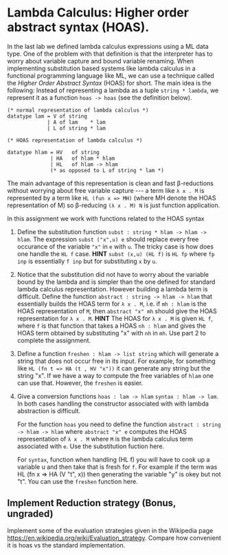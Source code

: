 # Lambda Calculus: Higher order abstract syntax (HOAS).

In the last lab we defined lambda calculus expressions using a ML data
type. One of the problem with that definition is that the interpreter
has to worry about variable capture and bound variable renaming. When
implementing substitution based systems like lambda calculus in a
functional programming language like ML, we can use a technique called
the _Higher Order Abstract Syntax_ (HOAS) for short. The main idea is
the following: Instead of representing a lambda as a tuple
`string * lambda`, we represent it as a function `hoas -> hoas` (see the
definition below).

```
(* normal representation of lambda calculus *)
datatype lam = V of string
             | A of lam    * lam
             | L of string * lam

(* HOAS representation of lambda calculus *)

datatype hlam = HV   of string
              | HA   of hlam * hlam
              | HL   of hlam -> hlam
              (* as opposed to L of string * lam *)
```

The main advantage of this representation is clean and fast
β-reductions without worrying about free variable capture --- a term
like `λ x . M` is represented by a term like `HL (fun x => MH)` (where
MH denote the HOAS representation of M) so β-reducing `(λ x . M) N` is
just function application.

In this assignment we work with functions related to the HOAS syntax


1. Define the substitution function `subst : string * hlam -> hlam ->
   hlam`. The expression `subst ("x",u) e` should replace every free
   occurance of the variable `"x"` in `e` with `u`. The tricky case is
   how does one handle the `HL f` case.  **HINT** `subst (x,u) (HL f)`
   is `HL fp` where `fp inp` is essentially `f inp` but for
   substituting `x` by `u`.


2. Notice that the substitution did not have to worry about the
   variable bound by the lambda and is simpler than the one defined
   for standard lambda calculus representation. However building a
   lambda term is difficult. Define the function `abstract : string ->
   hlam -> hlam` that essentially builds the HOAS term for `λ x . M`,
   i.e. if `mh : hlam` is the HOAS representation of `M`, then
   `abstract "x" mh` should give the HOAS representation for `λ x
   . M`. **HINT** The HOAS for `λ x . M` is given `HL f`, where `f` is
   that function that takes a HOAS `nh : hlam` and gives the HOAS term
   obtained by substituting "x" with `nh` in `mh`. Use part 2 to
   complete the assignment.

3. Define a function `freshen : hlam -> list string` which will
   generate a string that does not occur free in its input. For
   example, for something like `HL (fn t => HA (t , HV "x"))` it can
   generate any string but the string "x". If we have a way to compute
   the free variables of `hlam` one can use that. However, the
   `freshen` is easier.


4. Give a conversion functions `hoas : lam -> hlam` `syntax : hlam ->
   lam`. In both cases handling the constructor associated with with
   lambda abstraction is difficult.

   For the function `hoas` you need to define the function `abstract :
   string -> hlam -> hlam` where `abstract "x" e` computes the HOAS
   representation of `λ x . M` where `M` is the lambda calculus term
   associated with `e`. Use the substitution fuction here.

   For `syntax`, function when handling (HL f) you will have to cook
   up a variable u and then take that is fresh for `f`. For example if
   the term was HL (fn x => HA (V "t", x)) then generating the
   variable "y" is okey but not "t". You can use the `freshen`
   function here.

## Implement Reduction strategy (Bonus, ungraded)

Implement some of the evaluation strategies given in the Wikipedia
page https://en.wikipedia.org/wiki/Evaluation_strategy. Compare how
convenient it is hoas vs the standard implementation.

[atom]: <https://www.classes.cs.uchicago.edu/archive/2015/spring/22620-1/atom-sig.html>
[sets]: <https://www.classes.cs.uchicago.edu/archive/2015/spring/22620-1/ord-set-sig.html>
